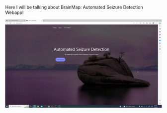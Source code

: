 Here I will be talking about BrainMap: Automated Seizure Detection Webapp!

![Homepage](/assets/img/BrainMap/BrainMapPresentation0m3s.jpg)

<!-- ![Homepage](/assets/img/BrainMap/BrainMapPresentation%20-%20frame%20at%200m20s.jpg)

![Homepage](/assets/img/BrainMap/BrainMapPresentation%20-%20frame%20at%200m22s.jpg)

![Homepage](/assets/img/BrainMap/BrainMapPresentation%20-%20frame%20at%200m40s.jpg)

![Homepage](/assets/img/BrainMap/BrainMapPresentation%20-%20frame%20at%200m43s.jpg)

![Homepage](/assets/img/BrainMap/BrainMapPresentation%20-%20frame%20at%200m48s.jpg)

![Homepage](/assets/img/BrainMap/BrainMapPresentation%20-%20frame%20at%200m52s.jpg)

![Homepage](/assets/img/BrainMap/BrainMapPresentation%20-%20frame%20at%201m0s.jpg)

![Homepage](/assets/img/BrainMap/BrainMapPresentation%20-%20frame%20at%201m2s.jpg)

![Homepage](/assets/img/BrainMap/BrainMapPresentation%20-%20frame%20at%201m4s.jpg)

![Homepage](/assets/img/BrainMap/BrainMapPresentation%20-%20frame%20at%201m6s.jpg)

![Homepage](/assets/img/BrainMap/BrainMapPresentation%20-%20frame%20at%201m23s.jpg)

![Homepage](/assets/img/BrainMap/BrainMapPresentation%20-%20frame%20at%201m24s.jpg)  -->

